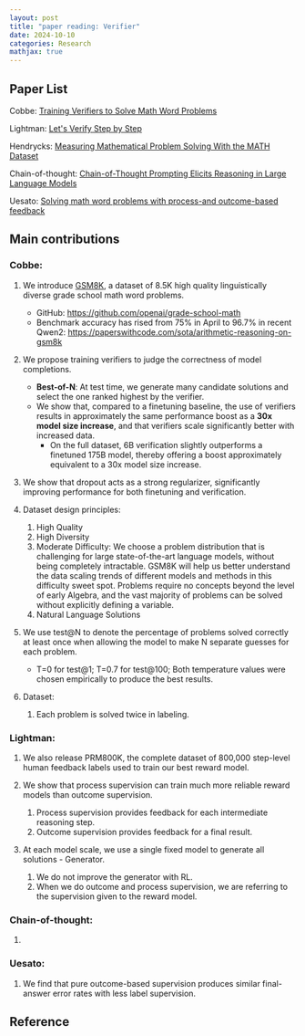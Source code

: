 ```yaml
---
layout: post
title: "paper reading: Verifier"
date: 2024-10-10
categories: Research
mathjax: true
---
```


## Paper List

Cobbe:
[Training Verifiers to Solve Math Word Problems](https://arxiv.org/abs/2110.14168)

Lightman: 
[Let's Verify Step by Step](https://arxiv.org/abs/2305.20050)

Hendrycks:
[Measuring Mathematical Problem Solving With the MATH Dataset](https://arxiv.org/abs/2103.03874)

Chain-of-thought: 
[Chain-of-Thought Prompting Elicits Reasoning in Large Language Models](https://arxiv.org/abs/2201.11903)

Uesato: 
[Solving math word problems with process-and outcome-based feedback](https://arxiv.org/abs/2211.14275)

## Main contributions

### Cobbe:

1. We introduce [GSM8K](https://huggingface.co/datasets/openai/gsm8k), a dataset of 8.5K high quality linguistically diverse grade school math word problems.
    - GitHub: https://github.com/openai/grade-school-math
    - Benchmark accuracy has rised from 75% in April to 96.7% in recent Qwen2: https://paperswithcode.com/sota/arithmetic-reasoning-on-gsm8k

2. We propose training verifiers to judge the correctness of model completions.
    - **Best-of-N**: At test time, we generate many candidate solutions and select the one ranked highest by the verifier.
    - We show that, compared to a finetuning baseline, the use of verifiers results in approximately the same performance boost as a **30x model size increase**, and that verifiers scale significantly better with increased data.
        - On the full dataset, 6B verification slightly outperforms a finetuned 175B model, thereby offering a boost approximately equivalent to a 30x model size increase.

3. We show that dropout acts as a strong regularizer, significantly improving performance for both finetuning and verification.

4. Dataset design principles:
    1. High Quality
    2. High Diversity
    3. Moderate Difficulty: We choose a problem distribution that is challenging for large state-of-the-art language models, without being completely intractable. GSM8K will help us better understand the data scaling trends of different models and methods in this difficulty sweet spot. Problems require no concepts beyond the level of early Algebra, and the vast majority of problems can be solved without explicitly defining a variable.
    4. Natural Language Solutions

5. We use test@N to denote the percentage of problems solved correctly at least once when allowing the model to make N separate guesses for each problem.
    - T=0 for test@1; T=0.7 for test@100; Both temperature values were chosen empirically to produce the best results.

6. Dataset:
    1. Each problem is solved twice in labeling. 

### Lightman:

1. We also release PRM800K, the complete dataset of 800,000 step-level human feedback labels used to train our best reward model.

2. We show that process supervision can train much more reliable reward models than outcome supervision. 
    1. Process supervision provides feedback for each intermediate reasoning step.
    2. Outcome supervision provides feedback for a final result. 

3. At each model scale, we use a single fixed model to generate all solutions - Generator. 
    1. We do not improve the generator with RL.
    2. When we do outcome and process supervision, we are referring to the supervision given to the reward model. 

### Chain-of-thought:

1. 

### Uesato:

1. We find that pure outcome-based supervision produces similar final-answer error rates with less label supervision.

## Reference


